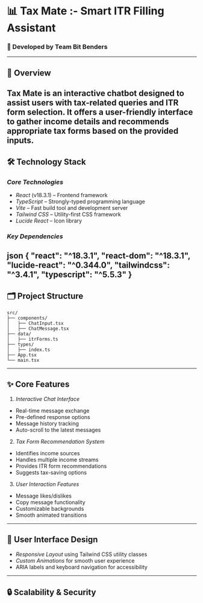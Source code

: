 # 📊 Tax Mate :- Smart ITR Filling Assistant 
### 🚀 Developed by Team Bit Benders  
---
## 🌟 Overview
Tax Mate is an interactive chatbot designed to assist users with tax-related queries and ITR form
selection. It offers a user-friendly interface to gather income details and recommends appropriate tax
forms based on the provided inputs.
---
## 🛠 Technology Stack
### *Core Technologies*
- *React* (v18.3.1) – Frontend framework
- *TypeScript* – Strongly-typed programming language
- *Vite* – Fast build tool and development server
- *Tailwind CSS* – Utility-first CSS framework
- *Lucide React* – Icon library
### *Key Dependencies*
json
{
 "react": "^18.3.1",
 "react-dom": "^18.3.1",
 "lucide-react": "^0.344.0",
 "tailwindcss": "^3.4.1",
 "typescript": "^5.5.3"
}
---
## 🗂️ Project Structure  
```
src/
├── components/
│   ├── ChatInput.tsx
│   ├── ChatMessage.tsx
├── data/
│   ├── itrForms.ts
├── types/
│   ├── index.ts
├── App.tsx
└── main.tsx
```

---
## ✨ Core Features
1. *Interactive Chat Interface*
 - Real-time message exchange
 - Pre-defined response options
 - Message history tracking
 - Auto-scroll to the latest messages
2. *Tax Form Recommendation System*
 - Identifies income sources
 - Handles multiple income streams
 - Provides ITR form recommendations
 - Suggests tax-saving options
3. *User Interaction Features*
 - Message likes/dislikes
 - Copy message functionality
 - Customizable backgrounds
 - Smooth animated transitions
---
## 🎨 User Interface Design
- *Responsive Layout* using Tailwind CSS utility classes
- *Custom Animations* for smooth user experience
- ARIA labels and keyboard navigation for accessibility
---
## 🔒 Scalability & Security 
